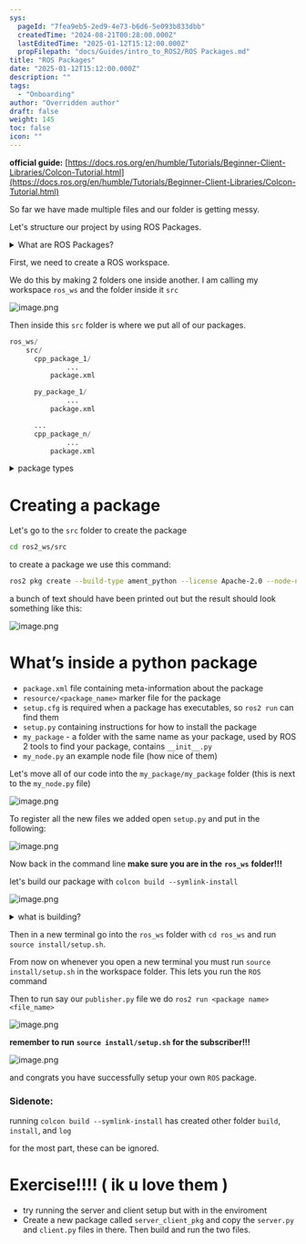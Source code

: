 ```yaml
---
sys:
  pageId: "7fea9eb5-2ed9-4e73-b6d6-5e093b833dbb"
  createdTime: "2024-08-21T00:28:00.000Z"
  lastEditedTime: "2025-01-12T15:12:00.000Z"
  propFilepath: "docs/Guides/intro_to_ROS2/ROS Packages.md"
title: "ROS Packages"
date: "2025-01-12T15:12:00.000Z"
description: ""
tags:
  - "Onboarding"
author: "Overridden author"
draft: false
weight: 145
toc: false
icon: ""
---
```


**official guide:** [https://docs.ros.org/en/humble/Tutorials/Beginner-Client-Libraries/Colcon-Tutorial.html](https://docs.ros.org/en/humble/Tutorials/Beginner-Client-Libraries/Colcon-Tutorial.html)

So far we have made multiple files and our folder is getting messy.

Let's structure our project by using ROS Packages.

<details>

<summary>What are ROS Packages?</summary>

ROS Packages are, as the name implies, packages of code that are highly sharable between ROS developers.

They consist of a folder, `package.xml` file, and source code

```python
      cpp_package_1/
		      ... imagine much code files here ..
          package.xml
```

</details>

First, we need to create a ROS workspace.

We do this by making 2 folders one inside another. I am calling my workspace `ros_ws` and the folder inside it `src`

![image.png](https://prod-files-secure.s3.us-west-2.amazonaws.com/d518164a-d88e-44d1-a4ee-3adb3bd8bce0/70706947-fd18-4537-a67b-e12946812d31/image.png?X-Amz-Algorithm=AWS4-HMAC-SHA256&X-Amz-Content-Sha256=UNSIGNED-PAYLOAD&X-Amz-Credential=ASIAZI2LB466XRULVPGO%2F20250408%2Fus-west-2%2Fs3%2Faws4_request&X-Amz-Date=20250408T220800Z&X-Amz-Expires=3600&X-Amz-Security-Token=IQoJb3JpZ2luX2VjEAYaCXVzLXdlc3QtMiJIMEYCIQDtI59HaGFPnwTi3xa0kQqW%2BmLqz3vmC4Wzsq040rRsaAIhAMTR5gCHRD5SH8KnSEAQtLJC18%2BZlSQGZs1dwUdPd9aCKv8DCH8QABoMNjM3NDIzMTgzODA1IgzDsJjMh7%2FCtu78bBIq3ANWctvyLYNffByyB25tkQ1AiUASlJ1vPL7Mdou0p8Dh8BDK4PZYuIJsuOPuQMCPHuQBRQ9c%2BJfpOKNeY3ZmHd6h2A91t5MIqeoGxwTcolVv%2BZaoYurUJX58hIiet0c1hMwv8dUx6kTZPFiW1acsmv7xb%2BLBrg6ennuIKYmV9ZdpPlOswqRF5GmGXXAvWdRCDJ71%2B3z28ZNnqjp5sBHXnnx63OyhvfD6aSmxLalz5N7f0QZDZ13mOMuRRWvvL6s2omZchMo622KmxOU1alRLGQjPuhw%2Fu%2FUb1gtnysuaF%2FntRlibemAXsbgXHPC1gCFtsH9kV4FIzLRLD6ww8ttX6Tjfm0%2BiK0LUZUR0pjPGpGi%2BNIeJsIaVuO%2BX0aytr8SkdHwMaY3ZE1on364HBL%2B7B9KyWziB8Enm6kANezoLbB6DqnBVdtPciYkyET1kUK0SmGPHP64HgZ0rSV10uh%2F0Hgb7Ld5nYLSWPUvCIy5jbb2y3glDoFMU8ikl%2B4vId8UW79%2B0KneN8Ob1W0IcYClgPCOD1IfRY6sJaCzrwbCH%2F6RrapZfia%2Bplfe5R8aI0%2Fl2U%2BIjy4%2BR%2BmOVNtxDRdaP7m6k5pvmXcYnuWY8T5yGAfpg%2B%2F4sZMJpqlrlNcUBtzDbqda%2FBjqkAajVVDq48%2F4A%2BrjsdhgUYYoeIfMKY3hdBGJCWGJdd2NSLyrMvcKL50EUiCPH0rMry%2BFE3xPTNU4YK1pT1Ohtu4isBuyol9BAUfgZUo15Ct4KRamy4d1vs1M9GcKOGkkq66vijZLEDOKZJAd%2B%2BK7tjDAOgLfqYhVoaKnT%2BC4Cf%2BTrJvv%2BhnBcP9IVkyIwWtgLGbu4%2FEvGkFfRf0%2F2oPwujrHT7%2Fj2&X-Amz-Signature=de3c9812de070464d7bea6d0a0bc448163c7b277c6828d032efbe6a7cde2daeb&X-Amz-SignedHeaders=host&x-id=GetObject)

Then inside this `src` folder is where we put all of our packages.

```python
ros_ws/
    src/
      cpp_package_1/
		      ...
          package.xml

      py_package_1/
		      ...
          package.xml

      ...
      cpp_package_n/
		      ...
          package.xml

```

<details>

<summary>package types</summary>

packages can be either `C++` or python.

the intern file structure is different for each but for this guide we will stick to creating python packages

</details>

# Creating a package

Let's go to the `src` folder to create the package

```bash
cd ros2_ws/src
```

to create a package we use this command:

```bash
ros2 pkg create --build-type ament_python --license Apache-2.0 --node-name my_node my_package
```

a bunch of text should have been printed out but the result should look something like this:

![image.png](https://prod-files-secure.s3.us-west-2.amazonaws.com/d518164a-d88e-44d1-a4ee-3adb3bd8bce0/e6cf1e3f-8512-4a3e-b131-079f800bf3e8/image.png?X-Amz-Algorithm=AWS4-HMAC-SHA256&X-Amz-Content-Sha256=UNSIGNED-PAYLOAD&X-Amz-Credential=ASIAZI2LB466XRULVPGO%2F20250408%2Fus-west-2%2Fs3%2Faws4_request&X-Amz-Date=20250408T220800Z&X-Amz-Expires=3600&X-Amz-Security-Token=IQoJb3JpZ2luX2VjEAYaCXVzLXdlc3QtMiJIMEYCIQDtI59HaGFPnwTi3xa0kQqW%2BmLqz3vmC4Wzsq040rRsaAIhAMTR5gCHRD5SH8KnSEAQtLJC18%2BZlSQGZs1dwUdPd9aCKv8DCH8QABoMNjM3NDIzMTgzODA1IgzDsJjMh7%2FCtu78bBIq3ANWctvyLYNffByyB25tkQ1AiUASlJ1vPL7Mdou0p8Dh8BDK4PZYuIJsuOPuQMCPHuQBRQ9c%2BJfpOKNeY3ZmHd6h2A91t5MIqeoGxwTcolVv%2BZaoYurUJX58hIiet0c1hMwv8dUx6kTZPFiW1acsmv7xb%2BLBrg6ennuIKYmV9ZdpPlOswqRF5GmGXXAvWdRCDJ71%2B3z28ZNnqjp5sBHXnnx63OyhvfD6aSmxLalz5N7f0QZDZ13mOMuRRWvvL6s2omZchMo622KmxOU1alRLGQjPuhw%2Fu%2FUb1gtnysuaF%2FntRlibemAXsbgXHPC1gCFtsH9kV4FIzLRLD6ww8ttX6Tjfm0%2BiK0LUZUR0pjPGpGi%2BNIeJsIaVuO%2BX0aytr8SkdHwMaY3ZE1on364HBL%2B7B9KyWziB8Enm6kANezoLbB6DqnBVdtPciYkyET1kUK0SmGPHP64HgZ0rSV10uh%2F0Hgb7Ld5nYLSWPUvCIy5jbb2y3glDoFMU8ikl%2B4vId8UW79%2B0KneN8Ob1W0IcYClgPCOD1IfRY6sJaCzrwbCH%2F6RrapZfia%2Bplfe5R8aI0%2Fl2U%2BIjy4%2BR%2BmOVNtxDRdaP7m6k5pvmXcYnuWY8T5yGAfpg%2B%2F4sZMJpqlrlNcUBtzDbqda%2FBjqkAajVVDq48%2F4A%2BrjsdhgUYYoeIfMKY3hdBGJCWGJdd2NSLyrMvcKL50EUiCPH0rMry%2BFE3xPTNU4YK1pT1Ohtu4isBuyol9BAUfgZUo15Ct4KRamy4d1vs1M9GcKOGkkq66vijZLEDOKZJAd%2B%2BK7tjDAOgLfqYhVoaKnT%2BC4Cf%2BTrJvv%2BhnBcP9IVkyIwWtgLGbu4%2FEvGkFfRf0%2F2oPwujrHT7%2Fj2&X-Amz-Signature=8632fdfcaa4e9e6580d180eac3c890beedebdf665f6b476da3543e769aa8b299&X-Amz-SignedHeaders=host&x-id=GetObject)

# What’s inside a python package

- `package.xml` file containing meta-information about the package
- `resource/<package_name>` marker file for the package
- `setup.cfg` is required when a package has executables, so `ros2 run` can find them
- `setup.py` containing instructions for how to install the package
- `my_package` - a folder with the same name as your package, used by ROS 2 tools to find your package, contains `__init__.py`
- `my_node.py` an example node file (how nice of them)

Let's move all of our code into the `my_package/my_package` folder (this is next to the `my_node.py` file)

![image.png](https://prod-files-secure.s3.us-west-2.amazonaws.com/d518164a-d88e-44d1-a4ee-3adb3bd8bce0/9ce58f11-0da9-4d3e-b86d-506a9685d378/image.png?X-Amz-Algorithm=AWS4-HMAC-SHA256&X-Amz-Content-Sha256=UNSIGNED-PAYLOAD&X-Amz-Credential=ASIAZI2LB466XRULVPGO%2F20250408%2Fus-west-2%2Fs3%2Faws4_request&X-Amz-Date=20250408T220800Z&X-Amz-Expires=3600&X-Amz-Security-Token=IQoJb3JpZ2luX2VjEAYaCXVzLXdlc3QtMiJIMEYCIQDtI59HaGFPnwTi3xa0kQqW%2BmLqz3vmC4Wzsq040rRsaAIhAMTR5gCHRD5SH8KnSEAQtLJC18%2BZlSQGZs1dwUdPd9aCKv8DCH8QABoMNjM3NDIzMTgzODA1IgzDsJjMh7%2FCtu78bBIq3ANWctvyLYNffByyB25tkQ1AiUASlJ1vPL7Mdou0p8Dh8BDK4PZYuIJsuOPuQMCPHuQBRQ9c%2BJfpOKNeY3ZmHd6h2A91t5MIqeoGxwTcolVv%2BZaoYurUJX58hIiet0c1hMwv8dUx6kTZPFiW1acsmv7xb%2BLBrg6ennuIKYmV9ZdpPlOswqRF5GmGXXAvWdRCDJ71%2B3z28ZNnqjp5sBHXnnx63OyhvfD6aSmxLalz5N7f0QZDZ13mOMuRRWvvL6s2omZchMo622KmxOU1alRLGQjPuhw%2Fu%2FUb1gtnysuaF%2FntRlibemAXsbgXHPC1gCFtsH9kV4FIzLRLD6ww8ttX6Tjfm0%2BiK0LUZUR0pjPGpGi%2BNIeJsIaVuO%2BX0aytr8SkdHwMaY3ZE1on364HBL%2B7B9KyWziB8Enm6kANezoLbB6DqnBVdtPciYkyET1kUK0SmGPHP64HgZ0rSV10uh%2F0Hgb7Ld5nYLSWPUvCIy5jbb2y3glDoFMU8ikl%2B4vId8UW79%2B0KneN8Ob1W0IcYClgPCOD1IfRY6sJaCzrwbCH%2F6RrapZfia%2Bplfe5R8aI0%2Fl2U%2BIjy4%2BR%2BmOVNtxDRdaP7m6k5pvmXcYnuWY8T5yGAfpg%2B%2F4sZMJpqlrlNcUBtzDbqda%2FBjqkAajVVDq48%2F4A%2BrjsdhgUYYoeIfMKY3hdBGJCWGJdd2NSLyrMvcKL50EUiCPH0rMry%2BFE3xPTNU4YK1pT1Ohtu4isBuyol9BAUfgZUo15Ct4KRamy4d1vs1M9GcKOGkkq66vijZLEDOKZJAd%2B%2BK7tjDAOgLfqYhVoaKnT%2BC4Cf%2BTrJvv%2BhnBcP9IVkyIwWtgLGbu4%2FEvGkFfRf0%2F2oPwujrHT7%2Fj2&X-Amz-Signature=52d84b20e38baa365d5f1d4b96a669271fa26d786b30747906c6ed12e2a3062a&X-Amz-SignedHeaders=host&x-id=GetObject)

To register all the new files we added open `setup.py` and put in the following:

![image.png](https://prod-files-secure.s3.us-west-2.amazonaws.com/d518164a-d88e-44d1-a4ee-3adb3bd8bce0/1cd7c262-4cae-4496-9d75-c178537d24a2/image.png?X-Amz-Algorithm=AWS4-HMAC-SHA256&X-Amz-Content-Sha256=UNSIGNED-PAYLOAD&X-Amz-Credential=ASIAZI2LB466XRULVPGO%2F20250408%2Fus-west-2%2Fs3%2Faws4_request&X-Amz-Date=20250408T220800Z&X-Amz-Expires=3600&X-Amz-Security-Token=IQoJb3JpZ2luX2VjEAYaCXVzLXdlc3QtMiJIMEYCIQDtI59HaGFPnwTi3xa0kQqW%2BmLqz3vmC4Wzsq040rRsaAIhAMTR5gCHRD5SH8KnSEAQtLJC18%2BZlSQGZs1dwUdPd9aCKv8DCH8QABoMNjM3NDIzMTgzODA1IgzDsJjMh7%2FCtu78bBIq3ANWctvyLYNffByyB25tkQ1AiUASlJ1vPL7Mdou0p8Dh8BDK4PZYuIJsuOPuQMCPHuQBRQ9c%2BJfpOKNeY3ZmHd6h2A91t5MIqeoGxwTcolVv%2BZaoYurUJX58hIiet0c1hMwv8dUx6kTZPFiW1acsmv7xb%2BLBrg6ennuIKYmV9ZdpPlOswqRF5GmGXXAvWdRCDJ71%2B3z28ZNnqjp5sBHXnnx63OyhvfD6aSmxLalz5N7f0QZDZ13mOMuRRWvvL6s2omZchMo622KmxOU1alRLGQjPuhw%2Fu%2FUb1gtnysuaF%2FntRlibemAXsbgXHPC1gCFtsH9kV4FIzLRLD6ww8ttX6Tjfm0%2BiK0LUZUR0pjPGpGi%2BNIeJsIaVuO%2BX0aytr8SkdHwMaY3ZE1on364HBL%2B7B9KyWziB8Enm6kANezoLbB6DqnBVdtPciYkyET1kUK0SmGPHP64HgZ0rSV10uh%2F0Hgb7Ld5nYLSWPUvCIy5jbb2y3glDoFMU8ikl%2B4vId8UW79%2B0KneN8Ob1W0IcYClgPCOD1IfRY6sJaCzrwbCH%2F6RrapZfia%2Bplfe5R8aI0%2Fl2U%2BIjy4%2BR%2BmOVNtxDRdaP7m6k5pvmXcYnuWY8T5yGAfpg%2B%2F4sZMJpqlrlNcUBtzDbqda%2FBjqkAajVVDq48%2F4A%2BrjsdhgUYYoeIfMKY3hdBGJCWGJdd2NSLyrMvcKL50EUiCPH0rMry%2BFE3xPTNU4YK1pT1Ohtu4isBuyol9BAUfgZUo15Ct4KRamy4d1vs1M9GcKOGkkq66vijZLEDOKZJAd%2B%2BK7tjDAOgLfqYhVoaKnT%2BC4Cf%2BTrJvv%2BhnBcP9IVkyIwWtgLGbu4%2FEvGkFfRf0%2F2oPwujrHT7%2Fj2&X-Amz-Signature=41be92f87fd314bee9c9673805190aa2074572b69befc31471bb7e33688ac0ce&X-Amz-SignedHeaders=host&x-id=GetObject)

Now back in the command line **make sure you are in the** **`ros_ws`** **folder!!!**

let's build our package with `colcon build --symlink-install`

![image.png](https://prod-files-secure.s3.us-west-2.amazonaws.com/d518164a-d88e-44d1-a4ee-3adb3bd8bce0/2f2a0d27-b173-48fd-b189-5f5c0ce65619/image.png?X-Amz-Algorithm=AWS4-HMAC-SHA256&X-Amz-Content-Sha256=UNSIGNED-PAYLOAD&X-Amz-Credential=ASIAZI2LB466XRULVPGO%2F20250408%2Fus-west-2%2Fs3%2Faws4_request&X-Amz-Date=20250408T220800Z&X-Amz-Expires=3600&X-Amz-Security-Token=IQoJb3JpZ2luX2VjEAYaCXVzLXdlc3QtMiJIMEYCIQDtI59HaGFPnwTi3xa0kQqW%2BmLqz3vmC4Wzsq040rRsaAIhAMTR5gCHRD5SH8KnSEAQtLJC18%2BZlSQGZs1dwUdPd9aCKv8DCH8QABoMNjM3NDIzMTgzODA1IgzDsJjMh7%2FCtu78bBIq3ANWctvyLYNffByyB25tkQ1AiUASlJ1vPL7Mdou0p8Dh8BDK4PZYuIJsuOPuQMCPHuQBRQ9c%2BJfpOKNeY3ZmHd6h2A91t5MIqeoGxwTcolVv%2BZaoYurUJX58hIiet0c1hMwv8dUx6kTZPFiW1acsmv7xb%2BLBrg6ennuIKYmV9ZdpPlOswqRF5GmGXXAvWdRCDJ71%2B3z28ZNnqjp5sBHXnnx63OyhvfD6aSmxLalz5N7f0QZDZ13mOMuRRWvvL6s2omZchMo622KmxOU1alRLGQjPuhw%2Fu%2FUb1gtnysuaF%2FntRlibemAXsbgXHPC1gCFtsH9kV4FIzLRLD6ww8ttX6Tjfm0%2BiK0LUZUR0pjPGpGi%2BNIeJsIaVuO%2BX0aytr8SkdHwMaY3ZE1on364HBL%2B7B9KyWziB8Enm6kANezoLbB6DqnBVdtPciYkyET1kUK0SmGPHP64HgZ0rSV10uh%2F0Hgb7Ld5nYLSWPUvCIy5jbb2y3glDoFMU8ikl%2B4vId8UW79%2B0KneN8Ob1W0IcYClgPCOD1IfRY6sJaCzrwbCH%2F6RrapZfia%2Bplfe5R8aI0%2Fl2U%2BIjy4%2BR%2BmOVNtxDRdaP7m6k5pvmXcYnuWY8T5yGAfpg%2B%2F4sZMJpqlrlNcUBtzDbqda%2FBjqkAajVVDq48%2F4A%2BrjsdhgUYYoeIfMKY3hdBGJCWGJdd2NSLyrMvcKL50EUiCPH0rMry%2BFE3xPTNU4YK1pT1Ohtu4isBuyol9BAUfgZUo15Ct4KRamy4d1vs1M9GcKOGkkq66vijZLEDOKZJAd%2B%2BK7tjDAOgLfqYhVoaKnT%2BC4Cf%2BTrJvv%2BhnBcP9IVkyIwWtgLGbu4%2FEvGkFfRf0%2F2oPwujrHT7%2Fj2&X-Amz-Signature=1df59f4010301b9b2aa950ca9542a1b978477456950cde7b3e41b1fe2619f479&X-Amz-SignedHeaders=host&x-id=GetObject)

<details>

<summary>what is building?</summary>

if you are a CS major at Rose-Hulman you will learn the answer to this in CSSE132

but TLDR; is it combines all the code files into one program that can be run easily 

</details>

Then in a new terminal go into the `ros_ws` folder with `cd ros_ws` and run `source install/setup.sh`. 

From now on whenever you open a new terminal you must run `source install/setup.sh` in the workspace folder. This lets you run the `ROS` command

Then to run say our `publisher.py` file we do `ros2 run <package name> <file_name>`

![image.png](https://prod-files-secure.s3.us-west-2.amazonaws.com/d518164a-d88e-44d1-a4ee-3adb3bd8bce0/4f4b1219-3a44-4632-aa0a-ce3471699f59/image.png?X-Amz-Algorithm=AWS4-HMAC-SHA256&X-Amz-Content-Sha256=UNSIGNED-PAYLOAD&X-Amz-Credential=ASIAZI2LB466XRULVPGO%2F20250408%2Fus-west-2%2Fs3%2Faws4_request&X-Amz-Date=20250408T220800Z&X-Amz-Expires=3600&X-Amz-Security-Token=IQoJb3JpZ2luX2VjEAYaCXVzLXdlc3QtMiJIMEYCIQDtI59HaGFPnwTi3xa0kQqW%2BmLqz3vmC4Wzsq040rRsaAIhAMTR5gCHRD5SH8KnSEAQtLJC18%2BZlSQGZs1dwUdPd9aCKv8DCH8QABoMNjM3NDIzMTgzODA1IgzDsJjMh7%2FCtu78bBIq3ANWctvyLYNffByyB25tkQ1AiUASlJ1vPL7Mdou0p8Dh8BDK4PZYuIJsuOPuQMCPHuQBRQ9c%2BJfpOKNeY3ZmHd6h2A91t5MIqeoGxwTcolVv%2BZaoYurUJX58hIiet0c1hMwv8dUx6kTZPFiW1acsmv7xb%2BLBrg6ennuIKYmV9ZdpPlOswqRF5GmGXXAvWdRCDJ71%2B3z28ZNnqjp5sBHXnnx63OyhvfD6aSmxLalz5N7f0QZDZ13mOMuRRWvvL6s2omZchMo622KmxOU1alRLGQjPuhw%2Fu%2FUb1gtnysuaF%2FntRlibemAXsbgXHPC1gCFtsH9kV4FIzLRLD6ww8ttX6Tjfm0%2BiK0LUZUR0pjPGpGi%2BNIeJsIaVuO%2BX0aytr8SkdHwMaY3ZE1on364HBL%2B7B9KyWziB8Enm6kANezoLbB6DqnBVdtPciYkyET1kUK0SmGPHP64HgZ0rSV10uh%2F0Hgb7Ld5nYLSWPUvCIy5jbb2y3glDoFMU8ikl%2B4vId8UW79%2B0KneN8Ob1W0IcYClgPCOD1IfRY6sJaCzrwbCH%2F6RrapZfia%2Bplfe5R8aI0%2Fl2U%2BIjy4%2BR%2BmOVNtxDRdaP7m6k5pvmXcYnuWY8T5yGAfpg%2B%2F4sZMJpqlrlNcUBtzDbqda%2FBjqkAajVVDq48%2F4A%2BrjsdhgUYYoeIfMKY3hdBGJCWGJdd2NSLyrMvcKL50EUiCPH0rMry%2BFE3xPTNU4YK1pT1Ohtu4isBuyol9BAUfgZUo15Ct4KRamy4d1vs1M9GcKOGkkq66vijZLEDOKZJAd%2B%2BK7tjDAOgLfqYhVoaKnT%2BC4Cf%2BTrJvv%2BhnBcP9IVkyIwWtgLGbu4%2FEvGkFfRf0%2F2oPwujrHT7%2Fj2&X-Amz-Signature=fafeda70c389e68605c6dfaa8d1f14d3a28f66ebfee072b8afe09b156a465730&X-Amz-SignedHeaders=host&x-id=GetObject)

**remember to run** **`source install/setup.sh`** **for the subscriber!!!**

![image.png](https://prod-files-secure.s3.us-west-2.amazonaws.com/d518164a-d88e-44d1-a4ee-3adb3bd8bce0/02121119-dad4-49ec-8356-c956108b4243/image.png?X-Amz-Algorithm=AWS4-HMAC-SHA256&X-Amz-Content-Sha256=UNSIGNED-PAYLOAD&X-Amz-Credential=ASIAZI2LB466XRULVPGO%2F20250408%2Fus-west-2%2Fs3%2Faws4_request&X-Amz-Date=20250408T220800Z&X-Amz-Expires=3600&X-Amz-Security-Token=IQoJb3JpZ2luX2VjEAYaCXVzLXdlc3QtMiJIMEYCIQDtI59HaGFPnwTi3xa0kQqW%2BmLqz3vmC4Wzsq040rRsaAIhAMTR5gCHRD5SH8KnSEAQtLJC18%2BZlSQGZs1dwUdPd9aCKv8DCH8QABoMNjM3NDIzMTgzODA1IgzDsJjMh7%2FCtu78bBIq3ANWctvyLYNffByyB25tkQ1AiUASlJ1vPL7Mdou0p8Dh8BDK4PZYuIJsuOPuQMCPHuQBRQ9c%2BJfpOKNeY3ZmHd6h2A91t5MIqeoGxwTcolVv%2BZaoYurUJX58hIiet0c1hMwv8dUx6kTZPFiW1acsmv7xb%2BLBrg6ennuIKYmV9ZdpPlOswqRF5GmGXXAvWdRCDJ71%2B3z28ZNnqjp5sBHXnnx63OyhvfD6aSmxLalz5N7f0QZDZ13mOMuRRWvvL6s2omZchMo622KmxOU1alRLGQjPuhw%2Fu%2FUb1gtnysuaF%2FntRlibemAXsbgXHPC1gCFtsH9kV4FIzLRLD6ww8ttX6Tjfm0%2BiK0LUZUR0pjPGpGi%2BNIeJsIaVuO%2BX0aytr8SkdHwMaY3ZE1on364HBL%2B7B9KyWziB8Enm6kANezoLbB6DqnBVdtPciYkyET1kUK0SmGPHP64HgZ0rSV10uh%2F0Hgb7Ld5nYLSWPUvCIy5jbb2y3glDoFMU8ikl%2B4vId8UW79%2B0KneN8Ob1W0IcYClgPCOD1IfRY6sJaCzrwbCH%2F6RrapZfia%2Bplfe5R8aI0%2Fl2U%2BIjy4%2BR%2BmOVNtxDRdaP7m6k5pvmXcYnuWY8T5yGAfpg%2B%2F4sZMJpqlrlNcUBtzDbqda%2FBjqkAajVVDq48%2F4A%2BrjsdhgUYYoeIfMKY3hdBGJCWGJdd2NSLyrMvcKL50EUiCPH0rMry%2BFE3xPTNU4YK1pT1Ohtu4isBuyol9BAUfgZUo15Ct4KRamy4d1vs1M9GcKOGkkq66vijZLEDOKZJAd%2B%2BK7tjDAOgLfqYhVoaKnT%2BC4Cf%2BTrJvv%2BhnBcP9IVkyIwWtgLGbu4%2FEvGkFfRf0%2F2oPwujrHT7%2Fj2&X-Amz-Signature=72ac3972e74096f017007ee54c29afeb776f5080358ea4a82c56a6959429b877&X-Amz-SignedHeaders=host&x-id=GetObject)

and congrats you have successfully setup your own `ROS` package.

### Sidenote:

running `colcon build --symlink-install` has created other folder `build`, `install`, and `log`

for the most part, these can be ignored.

# Exercise!!!! ( ik u love them )

- try running the server and client setup but with in the enviroment
- Create a new package called `server_client_pkg` and copy the `server.py` and `client.py` files in there. Then build and run the two files.
